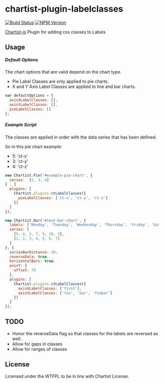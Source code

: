 # chartist-plugin-labelclasses

[![Build Status](https://travis-ci.org/mtgibbs/chartist-plugin-labelclasses.svg?branch=master)](https://travis-ci.org/mtgibbs/chartist-plugin-labelclasses)
[![NPM Version](https://img.shields.io/npm/v/chartist-plugin-labelclasses.svg)](https://www.npmjs.com/package/chartist-plugin-labelclasses)

[Chartist-js](https://github.com/gionkunz/chartist-js) Plugin for adding css classes to Labels

## Usage

##### Default Options

The chart options that are valid depend on the chart type.  
- Pie Label Classes are only applied to pie charts.
- X and Y Axis Label Classes are applied to line and bar charts.

```javascript
var defaultOptions = {
  axisXLabelClasses: [],
  axisYLabelClasses: [],
  pieLabelClasses: []
};
```

##### Example Script

The classes are applied in order with the data series that has been defined.

So in this pie chart example:
- 5: 'ct-x'
- 3: 'ct-y'
- 4: 'ct-z'

```javascript
new Chartist.Pie('#example-pie-chart', {
  series:  [5, 3, 4]
} , {
  plugins: [
    Chartist.plugins.ctLabelClasses({
      pieLabelClasses: ['ct-x', 'ct-y', 'ct-z']
    })
  ]
});

new Chartist.Bar('#test-bar-chart', {
  labels: ['Monday', 'Tuesday', 'Wednesday', 'Thursday', 'Friday', 'Saturday', 'Sunday'],
  series: [
    [5, 4, 3, 7, 5, 10, 3],
    [1, 2, 3, 4, 5, 6, 7]
  ]
}, {
  seriesBarDistance: 10,
  reverseData: true,
  horizontalBars: true,
  axisY: {
    offset: 70
  },
  plugins: [
    Chartist.plugins.ctLabelClasses({
      axisXLabelClasses: ['first'],
      axisYLabelClasses: ['foo', 'bar', 'foobar']
    })
  ]
});
```

## TODO

- Honor the reverseData flag so that classes for the labels are reversed as well.
- Allow for gaps in classes
- Allow for ranges of classes

## License

Licensed under the WTFPL to be in line with Chartist License.
